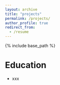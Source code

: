 ```yaml
---
layout: archive
title: "projects"
permalink: /projects/
author_profile: true
redirect_from:
  - /resume
---
```


{% include base_path %}

Education
======
* xxx

